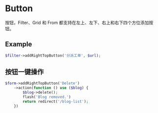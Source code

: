 # Button

按钮，Filter、Grid 和 From 都支持在左上、左下、右上和右下四个方位添加按钮。
 
## Example

```php
$filter->addRightTopButton('分派工单', $url);
```

## 按钮一键操作

```php
$form->addRightTopButton('Delete')
	->action(function () use ($blog) {
		$blog->delete();
		flash('Blog removed.')
		return redirect('/blog-list');
	})
```
